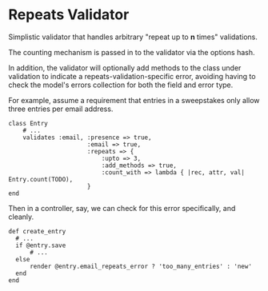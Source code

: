 # Repeats Validator

Simplistic validator that handles arbitrary "repeat up to __n__ times" validations.

The counting mechanism is passed in to the validator via the options hash.

In addition, the validator will optionally add methods to the class under validation to indicate a repeats-validation-specific error, avoiding having to check the model's errors collection for both the field and error type.

For example, assume a requirement that entries in a sweepstakes only allow three entries per email address.

    class Entry
        # ...
        validates :email, :presence => true,
                          :email => true,
                          :repeats => {
	                          :upto => 3,
	                          :add_methods => true,
	                          :count_with => lambda { |rec, attr, val| Entry.count(TODO),
                          }
    end

Then in a controller, say, we can check for this error specifically, and cleanly.

    def create_entry
      # ...
      if @entry.save
          # ...
      else
          render @entry.email_repeats_error ? 'too_many_entries' : 'new'
      end
    end
